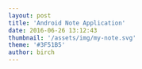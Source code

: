 ```yaml
---
layout: post
title: 'Android Note Application'
date: 2016-06-26 13:12:43
thumbnail: '/assets/img/my-note.svg'
theme: '#3F51B5'
author: birch
---
```

